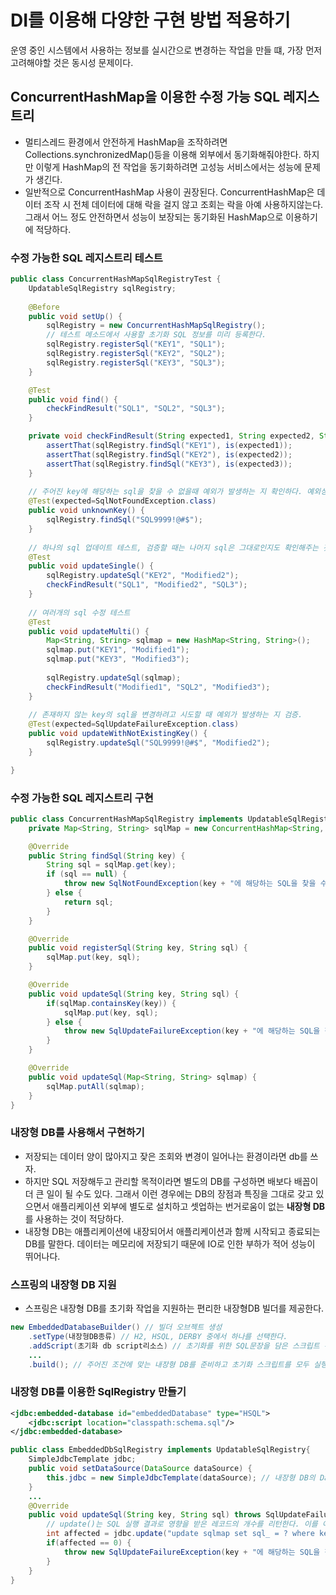 # DI를 이용해 다양한 구현 방법 적용하기
운영 중인 시스템에서 사용하는 정보를 실시간으로 변경하는 작업을 만들 떄, 가장 먼저 고려해야할 것은 동시성 문제이다.

## ConcurrentHashMap을 이용한 수정 가능 SQL 레지스트리
- 멀티스레드 환경에서 안전하게 HashMap을 조작하려면 Collections.synchronizedMap()등을 이용해 외부에서 동기화해줘야한다. 하지만 이렇게 HashMap의 전 작업을 동기화하려면 고성능 서비스에서는 성능에 문제가 생긴다.
- 일반적으로  ConcurrentHashMap 사용이 권장된다. ConcurrentHashMap은 데이터 조작 시 전체 데이터에 대해 락을 걸지 않고 조회는 락을 아예 사용하지않는다.
 그래서 어느 정도 안전하면서 성능이 보장되는 동기화된 HashMap으로 이용하기에 적당하다.
  
### 수정 가능한 SQL 레지스트리 테스트
```java
public class ConcurrentHashMapSqlRegistryTest {
	UpdatableSqlRegistry sqlRegistry;
	
	@Before
	public void setUp() {
		sqlRegistry = new ConcurrentHashMapSqlRegistry();
		// 테스트 메소드에서 사용할 초기화 SQL 정보를 미리 등록한다.
		sqlRegistry.registerSql("KEY1", "SQL1");
		sqlRegistry.registerSql("KEY2", "SQL2");
		sqlRegistry.registerSql("KEY3", "SQL3");
	}

	@Test
	public void find() {
		checkFindResult("SQL1", "SQL2", "SQL3");
	}

	private void checkFindResult(String expected1, String expected2, String expected3) {
		assertThat(sqlRegistry.findSql("KEY1"), is(expected1));
		assertThat(sqlRegistry.findSql("KEY2"), is(expected2));
		assertThat(sqlRegistry.findSql("KEY3"), is(expected3));
	}
	
	// 주어진 key에 해당하는 sql을 찾을 수 없을때 예외가 발생하는 지 확인하다. 예외상황에 대한 테스트는 빼먹기 쉽기에 항상 의식적으로 넣으려고 노력해야 한다.
	@Test(expected=SqlNotFoundException.class)
	public void unknownKey() {
		sqlRegistry.findSql("SQL9999!@#$");
	}
	
	// 하나의 sql 업데이트 테스트, 검증할 때는 나머지 sql은 그대로인지도 확인해주는 것이 좋다.
	@Test
	public void updateSingle() {
		sqlRegistry.updateSql("KEY2", "Modified2");
		checkFindResult("SQL1", "Modified2", "SQL3");
	}
	
	// 여러개의 sql 수정 테스트
	@Test
	public void updateMulti() {
		Map<String, String> sqlmap = new HashMap<String, String>();
		sqlmap.put("KEY1", "Modified1");
		sqlmap.put("KEY3", "Modified3");
		
		sqlRegistry.updateSql(sqlmap);
		checkFindResult("Modified1", "SQL2", "Modified3");
	}
	
	// 존재하지 않는 key의 sql을 변경하려고 시도할 때 예외가 발생하는 지 검증.
	@Test(expected=SqlUpdateFailureException.class)
	public void updateWithNotExistingKey() {
		sqlRegistry.updateSql("SQL9999!@#$", "Modified2");
	}

}
```

### 수정 가능한 SQL 레지스트리 구현
```java
public class ConcurrentHashMapSqlRegistry implements UpdatableSqlRegistry {
	private Map<String, String> sqlMap = new ConcurrentHashMap<String, String>();

	@Override
	public String findSql(String key) {
		String sql = sqlMap.get(key);
		if (sql == null) {
			throw new SqlNotFoundException(key + "에 해당하는 SQL을 찾을 수 없습니다");
		} else {
			return sql;
		}
	}

	@Override
	public void registerSql(String key, String sql) {
		sqlMap.put(key, sql);
	}

	@Override
	public void updateSql(String key, String sql) {
		if(sqlMap.containsKey(key)) {
			sqlMap.put(key, sql);
		} else {
			throw new SqlUpdateFailureException(key + "에 해당하는 SQL을 찾을 수 없습니다");
		}
	}

	@Override
	public void updateSql(Map<String, String> sqlmap) {
		sqlMap.putAll(sqlmap);
	}
}
```

### 내장형 DB를 사용해서 구현하기
- 저장되는 데이터 양이 많아지고 잦은 조회와 변경이 일어나는 환경이라면 db를 쓰자.
- 하지만 SQL 저장해두고 관리할 목적이라면 별도의 DB를 구성하면 배보다 배꼽이 더 큰 일이 될 수도 있다. 그래서 이런 경우에는 DB의 장점과 특징을 그대로 갖고 있으면서 애플리케이션 외부에 별도로 설치하고 셋업하는 번거로움이 없는 **내장형 DB**를 사용하는 것이 적당하다.
- 내장형 DB는 애플리케이션에 내장되어서 애플리케이션과 함께 시작되고 종료되는 DB를 말한다. 데이터는 메모리에 저장되기 때문에 IO로 인한 부하가 적어 성능이 뛰어나다.

### 스프링의 내장형 DB 지원
- 스프링은 내장형 DB를 초기화 작업을 지원하는 편리한 내장형DB 빌더를 제공한다.
```java
new EmbeddedDatabaseBuilder() // 빌더 오브젝트 생성
    .setType(내장형DB종류) // H2, HSQL, DERBY 중에서 하나를 선택한다.
    .addScript(초기화 db script리소스) // 초기화를 위한 SQL문장을 담은 스크립트 위치를 지정한다. 하나 이상을 지정할 수 있다.
    ...
    .build(); // 주어진 조건에 맞는 내장형 DB를 준비하고 초기화 스크립트를 모두 실행한 뒤에 이에 접근할 수 있는 EmbeddedDatabase를 돌려준다.
```

### 내장형 DB를 이용한 SqlRegistry 만들기
```xml
<jdbc:embedded-database id="embeddedDatabase" type="HSQL">
    <jdbc:script location="classpath:schema.sql"/>
</jdbc:embedded-database>
```

```java
public class EmbeddedDbSqlRegistry implements UpdatableSqlRegistry{
    SimpleJdbcTemplate jdbc;
    public void setDataSource(DataSource dataSource) {
        this.jdbc = new SimpleJdbcTemplate(dataSource); // 내장형 DB의 Datasource를 DI 받는다.
    }
    ...
    @Override
    public void updateSql(String key, String sql) throws SqlUpdateFailureException {
        // update()는 SQL 실행 결과로 영향을 받은 레코드의 개수를 리턴한다. 이를 이용하면 주어진 키(key)를 가진 SQL이 존재했는지를 간단히 확인할 수 있다.
        int affected = jdbc.update("update sqlmap set sql_ = ? where key_ = ?", sql, key);
        if(affected == 0) {
            throw new SqlUpdateFailureException(key + "에 해당하는 SQL을 찾을 수 없습니다.");
        }
    }
}
```


